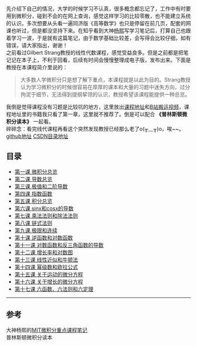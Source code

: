 先介绍下自己的情况，大学的时候学习不认真，很多概念都忘记了，工作中有时要用到微积分，碰到不会的在网上查询，感觉这样学习的比较零散，也不能建立系统的认识。多次想要从头看一遍同济版《高等数学》也只是停留在前几页，配套的网课也听过，但是都没坚持下来。在知乎看到大神[杨熙](https://www.zhihu.com/people/yang-xi-97-90/columns)写学习笔记后，打算自己也跟着学习一波，于是就有这篇笔记，由于数学基础比较差，会写得会比较仔细，如有错误，请大家指出，谢谢！  
之前看过Gilbert Strang教授的线性代数课程，感觉受益良多。但是之前都是把笔记记在本子上，不利于回看，后续有时间会慢慢整理成电子版，发布出来。下面是教授在本课程简介里说的：  
> 大多数人学微积分只是想了解下重点，本课程就是以此为目的。Strang教授认为学习微积分的时候很容易在厚厚的课本和大量的习题中迷失方向，过分拘泥于细节，无法得到提纲挈领的认识，教授希望该课程能提供一种总览。
  
我倒是觉得课程没有习题是比较坑的地方，这里放出[课程地址](https://ocw.mit.edu/courses/res-18-005-highlights-of-calculus-spring-2010/)和[B站搬运视频](https://www.bilibili.com/video/av3518650/?p=1)，课程地址里的书籍我只看了第一章，这里就不推荐了。倒是可以配合 **《普林斯顿微积分读本》** 一起看。  
碎碎念：看完线代课程再看这个突然发现教授已经那么老了o(╥﹏╥)o，唉~~。  
[github地址](https://github.com/smzztx/MIT-Highlights-of-Calculus)
[CSDN目录地址]()
    
## 目录
- [第一课 微积分总览](第一课%20微积分总览/第一课%20微积分总览.md)
- [第二课 导数总览](第二课%20导数总览/第二课%20导数总览.md)
- [第三课 极值和二阶导数](第三课%20极值和二阶导数/第三课%20极值和二阶导数.md)
- [第四课 指数函数](第四课%20指数函数/第四课%20指数函数（exponential）.md)
- [第五课 积分总览](第五课%20积分总览/第五课%20积分总览.md)
- [第六课 sinx和cosx的导数](第六课%20sinx和cosx的导数/第六课%20sinx和cosx的导数.md)
- [第七课 乘法法则和除法法则](第七课%20乘法法则和除法法则/第七课%20乘法法则和除法法则.md)
- [第八课 链式法则](第八课%20链式法则/第八课%20链式法则.md)
- [第九课 极限和连续](第九课%20极限和连续/第九课%20极限和连续.md)
- [第十课 逆函数和对数函数](第十课%20逆函数和对数函数/第十课%20逆函数和对数函数.md)
- [第十一课 对数函数和反三角函数的导数](第十一课%20对数函数和反三角函数的导数/第十一课%20对数函数和反三角函数的导数.md)
- [第十二课 增长率和对数图](第十二课%20增长率和对数图/第十二课%20增长率和对数图.md)
- [第十三课 线性近似和牛顿法](第十三课%20线性近似和牛顿法/第十三课%20线性近似和牛顿法.md)
- [第十四课 幂级数和欧拉公式](第十四课%20幂级数和欧拉公式/第十四课%20幂级数和欧拉公式.md)
- [第十五课 关于运动的微分方程](第十五课%20关于运动的微分方程/第十五课%20关于运动的微分方程.md)
- [第十六课 关于增长的微分方程](第十六课%20关于增长的微分方程/第十六课%20关于增长的微分方程.md)
- [第十七课 六函数、六法则和六定理](第十七课%20六函数、六法则和六定理/第十七课%20六函数、六法则和六定理.md)
---
## 参考
大神杨熙的[MIT微积分重点课程笔记](https://www.zhihu.com/column/c_1165312843926171648)  
普林斯顿微积分读本  